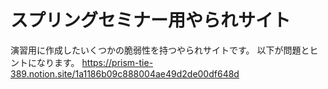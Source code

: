 # スプリングセミナー用やられサイト
演習用に作成したいくつかの脆弱性を持つやられサイトです。
以下が問題とヒントになります。
https://prism-tie-389.notion.site/1a1186b09c888004ae49d2de00df648d
